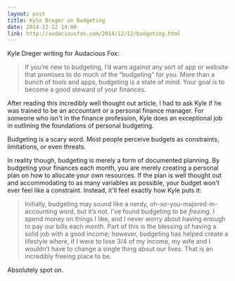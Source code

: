 ```yaml
---
layout: post
title: Kyle Dreger on Budgeting
date: 2014-12-12 14:00
link: http://audaciousfox.com/2014/12/12/budgeting.html
---
```


Kyle Dreger writing for Audacious Fox:

> If you’re new to budgeting, I’d warn against any sort of app or website that promises to do much of the “budgeting” for you. More than a bunch of tools and apps, budgeting is a state of mind. Your goal is to become a good steward of your finances.

After reading this incredibly well thought out article, I had to ask Kyle if he was trained to be an accountant or a personal finance manager. For someone who isn't in the finance profession, Kyle does an exceptional job in outlining the foundations of personal budgeting. 

Budgeting is a scary word. Most people perceive budgets as constraints, limitations, or even threats. 

In reality though, budgeting is merely a form of documented planning. By budgeting your finances each month, you are merely creating a personal plan on how to allocate your own resources. If the plan is well thought out and accommodating to as many variables as possible, your budget won't ever feel like a constraint. Instead, it'll feel exactly how Kyle puts it:

> Initially, budgeting may sound like a nerdy, oh-so-you-majored-in-accounting word, but it’s not. I’ve found budgeting to be *freeing*. I spend money on things I like, and I never worry about having enough to pay our bills each month. Part of this is the blessing of having a solid job with a good income; however, budgeting has helped create a lifestyle where, if I were to lose 3/4 of my income, my wife and I wouldn’t have to change a single thing about our lives.
> That is an incredibly freeing place to be.

Absolutely spot on. 